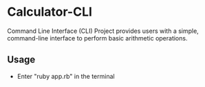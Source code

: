 # Calculator-CLI
Command Line Interface (CLI) Project provides users with a simple, command-line interface to perform basic arithmetic operations.

## Usage
- Enter "ruby app.rb" in the terminal
